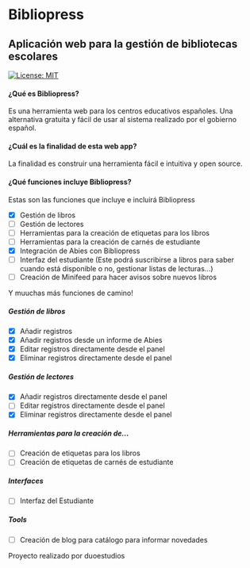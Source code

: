 # Bibliopress
## Aplicación web para la gestión de bibliotecas escolares
[![License: MIT](https://img.shields.io/badge/License-MIT-red.svg)](https://opensource.org/licenses/MIT)
#### ¿Qué es Bibliopress?
Es una herramienta web para los centros educativos españoles. Una alternativa gratuita y fácil de usar al sistema realizado por el gobierno español.
#### ¿Cuál es la finalidad de esta web app?
La finalidad es construir una herramienta fácil e intuitiva y open source.
#### ¿Qué funciones incluye Bibliopress?
Estas son las funciones que incluye e incluirá Bibliopress
- [x] Gestión de libros
- [ ] Gestión de lectores
- [ ] Herramientas para la creación de etiquetas para los libros
- [ ] Herramientas para la creación de carnés de estudiante
- [x] Integración de Abies con Bibliopress
- [ ] Interfaz del estudiante (Este podrá suscribirse a libros para saber cuando está disponible o no, gestionar listas de lecturas...)
- [ ] Creación de Minifeed para hacer avisos sobre nuevos libros

Y muuchas más funciones de camino!

##### Gestión de libros
- [x] Añadir registros
- [x] Añadir registros desde un informe de Abies
- [x] Editar registros directamente desde el panel
- [x] Eliminar registros directamente desde el panel

##### Gestión de lectores
- [x] Añadir registros directamente desde el panel
- [ ] Editar registros directamente desde el panel
- [x] Eliminar registros directamente desde el panel

##### Herramientas para la creación de...
- [ ] Creación de etiquetas para los libros
- [ ] Creación de etiquetas de carnés de estudiante

##### Interfaces
- [ ] Interfaz del Estudiante

##### Tools
- [ ] Creación de blog para catálogo para informar novedades

Proyecto realizado por duoestudios

